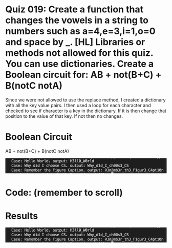 # Quiz 019: Create a function that changes the vowels in a string to numbers such as a=4,e=3,i=1,o=0 and space by _. [HL] Libraries or methods not allowed for this quiz. You can use dictionaries. Create a Boolean circuit for: AB + not(B+C) + B(notC notA)


Since we were not allowed to use the replace method, I created a dictionary with all the key value pairs. I then used a loop for each character and checked to see if character is a key in the dictionary. If it is then change that position to the value of that key. If not then no changes.

# Boolean Circuit

AB + not(B+C) + B(notC notA)

![quiz019-results](./quiz019-results.png)


# Code: (remember to scroll)

# Results

![quiz019-results](./quiz019-results.png)
